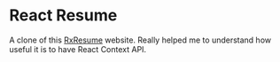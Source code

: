 # React Resume

A clone of this [RxResume](https://rxresu.me/) website. Really helped me to understand how useful it is to have React Context API.
